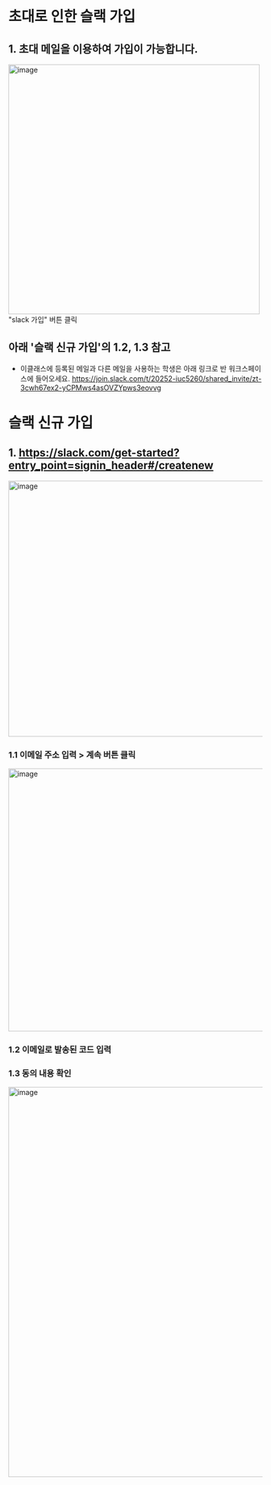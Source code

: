 # 초대로 인한 슬랙 가입
## 1. 초대 메일을 이용하여 가입이 가능합니다.
<img width="498" height="495" alt="image" src="https://github.com/user-attachments/assets/e3dd5ad0-5065-4c90-8776-51d3a56b3913" />
"slack 가입" 버튼 클릭

## 아래 '슬랙 신규 가입'의 1.2, 1.3 참고

* 이클래스에 등록된 메일과 다른 메일을 사용하는 학생은 아래 링크로 반 워크스페이스에 들어오세요.
https://join.slack.com/t/20252-iuc5260/shared_invite/zt-3cwh67ex2-yCPMws4asOVZYpws3eovvg


# 슬랙 신규 가입
## 1.  https://slack.com/get-started?entry_point=signin_header#/createnew
<img width="742" height="507" alt="image" src="https://github.com/user-attachments/assets/487b1d6d-0873-400c-940c-f569ed8b02bd" />

### 1.1 이메일 주소 입력 > 계속 버튼 클릭
<img width="701" height="521" alt="image" src="https://github.com/user-attachments/assets/68775ed7-7993-47a9-93b8-c7682ff39bb3" />

### 1.2 이메일로 발송된 코드 입력

### 1.3 동의 내용 확인
<img width="876" height="773" alt="image" src="https://github.com/user-attachments/assets/c0bbe768-393e-4174-ab21-a716cdc704de" />




